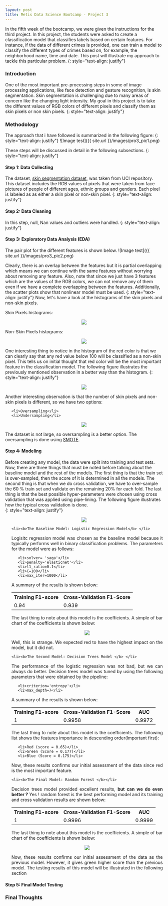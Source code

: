 ```yaml
---
layout: post
title: Metis Data Science Bootcamp - Project 3
---
```

In the fifth week of the bootcamp, we were given the instructions for the third project. In this project, the students were asked to create a classification model that classifies labels based on certain features. For instance, if the data of different crimes is provided, one can train a model to classify the different types of crimes based on, for example, the neighborhood name, time and date. This post will illustrate my approach to tackle this particular problem.
{: style="text-align: justify"}

### Introduction
One of the most important pre-processing steps in some of image processing applications, like face detection and gesture recognition, is skin segmentation. Skin segmentation is challenging due to many areas of concern like the changing light intensity. My goal in this project is to take the different values of RGB colors of different pixels and classify them as skin pixels or non skin pixels.
{: style="text-align: justify"}

### Methodology
The approach that i have followed is summarized in the following figure:
{: style="text-align: justify"}
![Image test]({{ site.url }}/images/pro3_pic1.png)

These steps will be discussed in detail in the following subsections.
{: style="text-align: justify"}

#### Step 1: Data Collecting
The dataset, [skin segmentation dataset](https://archive.ics.uci.edu/ml/datasets/skin+segmentation), was taken from UCI repository. This dataset includes the RGB values of pixels that were taken from face pictures of people of different ages, ethnic groups and genders. Each pixel is labeled as as either a skin pixel or non-skin pixel.
{: style="text-align: justify"}
#### Step 2: Data Cleaning
In this step, null, Nan values and outliers were handled.
{: style="text-align: justify"}

#### Step 3: Exploratory Data Analysis (**EDA**)
The pair plot for the different features is shown below.
![Image test]({{ site.url }}/images/pro3_pic2.png)

Clearly, there is an overlap between the features but it is partial overlapping which means we can continue with the same features without worrying about removing any feature. Also, note that since we just have 3 features which are the values of the RGB colors, we can not remove any of them even if we have a complete overlapping between the features. Additionally, the scatter plots show that nonlinear model must be used.
{: style="text-align: justify"}
Now, let's have a look at the histograms of the skin pixels and non-skin pixels.

Skin Pixels histograms:   
<p align="center">
<img src="/images/skinhist.png">
</p>

Non-Skin Pixels histograms:  

<p align="center">
<img src="/images/noskinhist.png">
</p>


One interesting thing to notice in the histogram of the red color is that we can clearly say that any red value below 100 will be classified as a non-skin pixel. This tells us on initial thought that red color will be the most important feature in the classification model. The following figure illustrates the previously mentioned observation in a better way than the histogram.
{: style="text-align: justify"}

<p align="center">
<img src="/images/redskin.png">
</p>

Another interesting observation is that the number of skin pixels and non-skin pixels is different, so we have two options:

<ul style="padding-left:20px">

    <li>Oversampling</li>
    <li>Undersampling</li>

</ul>

<p align="center">
<img src="/images/sam.png">
</p>

The dataset is not large, so oversampling is a better option. The oversampling is done using [SMOTE](https://imbalanced-learn.readthedocs.io/en/stable/generated/imblearn.over_sampling.SMOTE.html).  


#### Step 4: Modeling

Before creating any model, the data were split into training and test sets. Now, there are three things that must be noted before talking about the baseline model and the rest of the models. The first thing is that the train set is over-sampled, then the score of it is determined in all the models. The second thing is that when we do cross validation, we have to over-sample the 60 % train set and validate on the remaining 20% for each fold. The last thing is that the best possible hyper-parameters were chosen using cross validation that was applied using pipe-lining. The following figure illustrates how the typical cross validation is done.  
{: style="text-align: justify"}
<p align="center">
<img src="/images/cv.gif">
</p>

<ul style="padding-left:20px">

    <li><b>The Baseline Model: Logistic Regression Model</b> </li>
<p style="text-align: justify">
Logisitc regression model was chosen as the baseline model because it typically performs well in binary classification problems. The parameters for the model were as follows:
</p>

<ul style="padding-left:20px">

    <li>solver= 'saga'</li>
    <li>penalty='elasticnet'</li>
    <li>l1_ratio=0.1</li>
    <li>C=100</li>
    <li>max_iter=1000</li>


</ul>

A summary of the results is shown below:

<table style="width:100%">
 <tr>
   <th>Training F1-score </th>
   <th>Cross-Validation F1-Score</th>
 </tr>
 <tr>
   <td>0.94</td>
   <td>0.939 </td>
 </tr>
</table>
<p style="text-align: justify">
The last thing to note about this model is the coefficients. A simple of bar chart of the coefficients is shown below:
</p>

<p align="center">
<img src="/images/logistic_feature.png">
</p>

<p style="text-align: justify">
Well, this is strange. We expected red to have the highest impact on the model, but it did not.</p>

    <li><b>The Second Model: Decision Trees Model </b> </li>
<p style="text-align: justify">
The performance of the logistic regression was not bad, but we can always do better. Decision trees model was tuned by using the following parameters that were obtained by the pipeline:
</p>

<ul style="padding-left:20px">

    <li>criterion='entropy'</li>
    <li>max_depth=7</li>

</ul>

A summary of the results is shown below:

<table style="width:100%">
 <tr>
   <th>Training F1-score </th>
   <th>Cross-Validation F1-Score</th>
   <th>AUC</th>
 </tr>
 <tr>
   <td>1</td>
   <td>0.9958</td>
   <td>0.9972</td>
 </tr>
</table>

<p style="text-align: justify">
The last thing to note about this model is the coefficients. The following list shows the features importance in descending order(Important first):
</p>

<ul style="padding-left:20px">

    <li>Red (score = 0.65)</li>
    <li>Green (Score = 0.177)</li>
    <li>Blue (Score = 0.175)</li>

</ul>

<p style="text-align: justify">
Now, these results confirms our initial assessment of the data since red is the most important feature.
</p>

    <li><b>The Final Model: Random Forest </b></li>
<p style="text-align: justify">  
Decision trees model provided excellent results, <b>but can we do even better ?</b> Yes ! random forest is the best performing model and its training and cross validation results are shown below:  
</p>

<table style="width:100%">
 <tr>
   <th>Training F1-score </th>
   <th>Cross-Validation F1-Score</th>
   <th>AUC</th>
 </tr>
 <tr>
   <td>1</td>
   <td>0.9996</td>
   <td>0.9999</td>
 </tr>
</table>

<p style="text-align: justify">
The last thing to note about this model is the coefficients. A simple of bar chart of the coefficients is shown below:
</p>

<p align="center">
<img src="/images/randomforestcoe.png">
</p>

<p style="text-align: justify">
Now, these results confirms our initial assessment of the data as the previous model. However, it gives green higher score than the previous model. The testing results of this model will be illustrated in the following section</p>

</ul>
  

#### Step 5: Final Model Testing

### Final Thoughts
